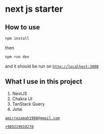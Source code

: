 # next js starter

## How to use

```bash
npm install
```

then

```bash
npm run dev
```

and it should be run on [`http://localhost:3000`](http://localhost:3000)

## What I use in this project

1. NextJS
2. Chakra UI
3. TanStack Query
4. Jotai 

[`amirrezamah1998@gmail.com`](mailto:amirrezamah1998@gmail.com)

[`+989229910270`](tel:+989229910270)